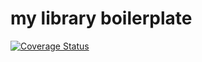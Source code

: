 
# my library boilerplate

[![Coverage Status](https://coveralls.io/repos/github/objectisundefined/library-boilerplate/badge.svg?branch=master)](https://coveralls.io/github/objectisundefined/library-boilerplate?branch=master)

